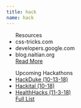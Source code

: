 ```yaml
---
title: hack
name: hack
---
```

<div class="list-container">
<ul class="hack-list resources">
<div>Resources</div>
<li class="hack-item">css-tricks.com</li>
<li class="hack-item">developers.google.com</li>
<li class="hack-item">blog.naitian.org</li>
<a class="button" href="https://github.com/TJDevClub/very-resources-much-read">Read More</a>
</ul>

<ul class="hack-list hackathons">
<div>Upcoming Hackathons</div>
<li class="hack-item"><a href="https://hackduke.org/">HackDuke (10-13-18)</a></li>
<li class="hack-item"><a href="http://hackital.io/">Hackital (10-18)</a></li>
<li class="hack-item"><a href="https://healthhacks.vcu.edu/">HealthHacks (11-3-18)</a></li>
<a class="button" href="https://mlh.io/seasons/na-2018/events">Full List</a>
</ul>
</div>
